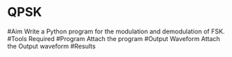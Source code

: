 # QPSK
#Aim
Write a Python program for the modulation and demodulation of FSK.
#Tools Required
#Program
Attach the program
#Output Waveform
Attach the Output waveform
#Results
